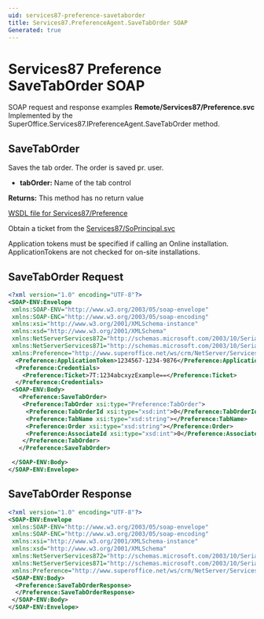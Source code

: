 ```yaml
---
uid: services87-preference-savetaborder
title: Services87.PreferenceAgent.SaveTabOrder SOAP
Generated: true
---
```


# Services87 Preference SaveTabOrder SOAP

SOAP request and response examples **Remote/Services87/Preference.svc**
Implemented by the <see cref="M:SuperOffice.Services87.IPreferenceAgent.SaveTabOrder">SuperOffice.Services87.IPreferenceAgent.SaveTabOrder</see> method.

## SaveTabOrder

Saves the tab order. The order is saved pr. user.

* **tabOrder:** Name of the tab control

**Returns:** This method has no return value


[WSDL file for Services87/Preference](../Services87-Preference.md)

Obtain a ticket from the [Services87/SoPrincipal.svc](../SoPrincipal/SoPrincipal.md)

Application tokens must be specified if calling an Online installation. ApplicationTokens are not checked for on-site installations.

## SaveTabOrder Request

```xml
<?xml version="1.0" encoding="UTF-8"?>
<SOAP-ENV:Envelope
 xmlns:SOAP-ENV="http://www.w3.org/2003/05/soap-envelope"
 xmlns:SOAP-ENC="http://www.w3.org/2003/05/soap-encoding"
 xmlns:xsi="http://www.w3.org/2001/XMLSchema-instance"
 xmlns:xsd="http://www.w3.org/2001/XMLSchema"
 xmlns:NetServerServices872="http://schemas.microsoft.com/2003/10/Serialization/Arrays"
 xmlns:NetServerServices871="http://schemas.microsoft.com/2003/10/Serialization/"
 xmlns:Preference="http://www.superoffice.net/ws/crm/NetServer/Services87">
  <Preference:ApplicationToken>1234567-1234-9876</Preference:ApplicationToken>
  <Preference:Credentials>
    <Preference:Ticket>7T:1234abcxyzExample==</Preference:Ticket>
  </Preference:Credentials>
 <SOAP-ENV:Body>
   <Preference:SaveTabOrder>
    <Preference:TabOrder xsi:type="Preference:TabOrder">
     <Preference:TabOrderId xsi:type="xsd:int">0</Preference:TabOrderId>
     <Preference:TabName xsi:type="xsd:string"></Preference:TabName>
     <Preference:Order xsi:type="xsd:string"></Preference:Order>
     <Preference:AssociateId xsi:type="xsd:int">0</Preference:AssociateId>
    </Preference:TabOrder>
   </Preference:SaveTabOrder>

 </SOAP-ENV:Body>
</SOAP-ENV:Envelope>

```


## SaveTabOrder Response

```xml
<?xml version="1.0" encoding="UTF-8"?>
<SOAP-ENV:Envelope
 xmlns:SOAP-ENV="http://www.w3.org/2003/05/soap-envelope"
 xmlns:SOAP-ENC="http://www.w3.org/2003/05/soap-encoding"
 xmlns:xsi="http://www.w3.org/2001/XMLSchema-instance"
 xmlns:xsd="http://www.w3.org/2001/XMLSchema"
 xmlns:NetServerServices872="http://schemas.microsoft.com/2003/10/Serialization/Arrays"
 xmlns:NetServerServices871="http://schemas.microsoft.com/2003/10/Serialization/"
 xmlns:Preference="http://www.superoffice.net/ws/crm/NetServer/Services87">
 <SOAP-ENV:Body>
  <Preference:SaveTabOrderResponse>
  </Preference:SaveTabOrderResponse>
 </SOAP-ENV:Body>
</SOAP-ENV:Envelope>

```

